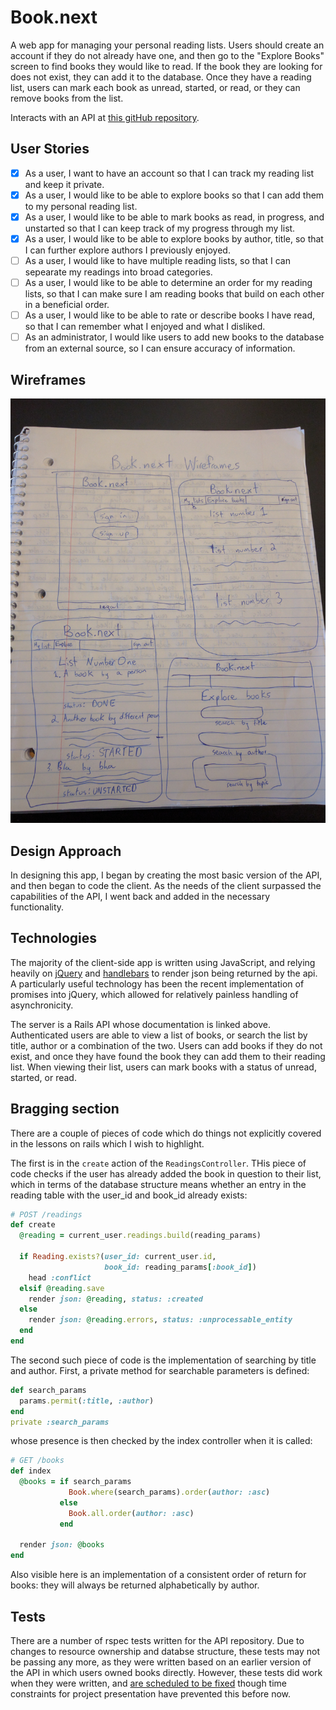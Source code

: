 # Book.next

A web app for managing your personal reading lists. Users should create an account if they do not already have one, and then go to the "Explore Books" screen to find books they would like to read. If the book they are looking for does not exist, they can add it to the database. Once they have a reading list, users can mark each book as unread, started, or read, or they can remove books from the list.

Interacts with an API at [this gitHub repository](https://github.com/Sofistication/reading-list-api).

## User Stories

- [x] As a user, I want to have an account so that I can track my reading list and keep it private.
- [x] As a user, I would like to be able to explore books so that I can add them to my personal reading list.
- [x] As a user, I would like to be able to mark books as read, in progress, and unstarted so that I can keep track of my progress through my list.
- [x] As a user, I would like to be able to explore books by author, title, so that I can further explore authors I previously enjoyed.
- [ ] As a user, I would like to have multiple reading lists, so that I can sepearate my readings into broad categories.
- [ ] As a user, I would like to be able to determine an order for my reading lists, so that I can make sure I am reading books that build on each other in a beneficial order.
- [ ] As a user, I would like to be able to rate or describe books I have read, so that I can remember what I enjoyed and what I disliked.
- [ ] As an administrator, I would like users to add new books to the database from an external source, so I can ensure accuracy of information.

## Wireframes

![Current Wireframe](IMG_20170221_102913.jpg)

## Design Approach

In designing this app, I began by creating the most basic version of the API, and then began to code the client. As the needs of the client surpassed the capabilities of the API, I went back and added in the necessary functionality.

## Technologies

The majority of the client-side app is written using JavaScript, and relying heavily on [jQuery](http://jquery.com/) and [handlebars](http://handlebarsjs.com/) to render json being returned by the api. A particularly useful technology has been the recent implementation of promises into jQuery, which allowed for relatively painless handling of asynchronicity.

The server is a Rails API whose documentation is linked above. Authenticated users are able to view a list of books, or search the list by title, author or a combination of the two. Users can add books if they do not exist, and once they have found the book they can add them to their reading list. When viewing their list, users can mark books with a status of unread, started, or read.

## Bragging section

There are a couple of pieces of code which do things not explicitly covered in the lessons on rails which I wish to highlight.

The first is in the `create` action of the `ReadingsController`. THis piece of code checks if the user has already added the book in question to their list, which in terms of the database structure means whether an entry in the reading table with the user_id and book_id already exists:
```ruby
# POST /readings
def create
  @reading = current_user.readings.build(reading_params)

  if Reading.exists?(user_id: current_user.id,
                     book_id: reading_params[:book_id])
    head :conflict
  elsif @reading.save
    render json: @reading, status: :created
  else
    render json: @reading.errors, status: :unprocessable_entity
  end
end
```
The second such piece of code is the implementation of searching by title and author. First, a private method for searchable parameters is defined:
```ruby
def search_params
  params.permit(:title, :author)
end
private :search_params
```
whose presence is then checked by the index controller when it is called:
```ruby
# GET /books
def index
  @books = if search_params
             Book.where(search_params).order(author: :asc)
           else
             Book.all.order(author: :asc)
           end

  render json: @books
end
```
Also visible here is an implementation of a consistent order of return for books: they will always be returned alphabetically by author.

## Tests

There are a number of rspec tests written for the API repository. Due to changes to resource ownership and databse structure, these tests may not be passing any more, as they were written based on an earlier version of the API in which users owned books directly. However, these tests did work when they were written, and [are scheduled to be fixed](https://github.com/Sofistication/reading-list-api/issues/19) though time constraints for project presentation have prevented this before now.
